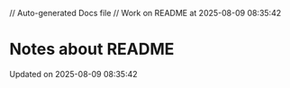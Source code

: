 // Auto-generated Docs file
// Work on README at 2025-08-09 08:35:42
# Notes about README
Updated on 2025-08-09 08:35:42
